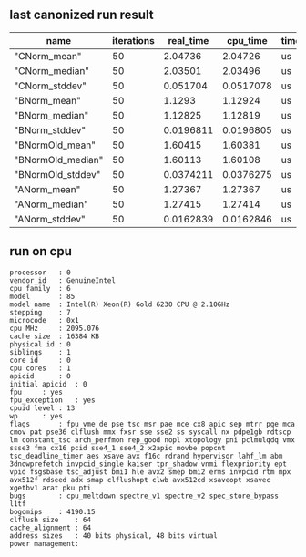 ## last canonized run result
|name | iterations | real_time | cpu_time | time_unit | bytes_per_second | items_per_second | label | error_occurred | error_message|
| -----| -----| -----| -----| -----| -----| -----| -----| -----| -----|
|"CNorm_mean" | 50 | 2.04736 | 2.04726 | us |  |  |  |  | |
|"CNorm_median" | 50 | 2.03501 | 2.03496 | us |  |  |  |  | |
|"CNorm_stddev" | 50 | 0.051704 | 0.0517078 | us |  |  |  |  | |
|"BNorm_mean" | 50 | 1.1293 | 1.12924 | us |  |  |  |  | |
|"BNorm_median" | 50 | 1.12825 | 1.12819 | us |  |  |  |  | |
|"BNorm_stddev" | 50 | 0.0196811 | 0.0196805 | us |  |  |  |  | |
|"BNormOld_mean" | 50 | 1.60415 | 1.60381 | us |  |  |  |  | |
|"BNormOld_median" | 50 | 1.60113 | 1.60108 | us |  |  |  |  | |
|"BNormOld_stddev" | 50 | 0.0374211 | 0.0376275 | us |  |  |  |  | |
|"ANorm_mean" | 50 | 1.27367 | 1.27367 | us |  |  |  |  | |
|"ANorm_median" | 50 | 1.27415 | 1.27414 | us |  |  |  |  | |
|"ANorm_stddev" | 50 | 0.0162839 | 0.0162846 | us |  |  |  |  | |
## run on cpu
```
processor	: 0
vendor_id	: GenuineIntel
cpu family	: 6
model		: 85
model name	: Intel(R) Xeon(R) Gold 6230 CPU @ 2.10GHz
stepping	: 7
microcode	: 0x1
cpu MHz		: 2095.076
cache size	: 16384 KB
physical id	: 0
siblings	: 1
core id		: 0
cpu cores	: 1
apicid		: 0
initial apicid	: 0
fpu		: yes
fpu_exception	: yes
cpuid level	: 13
wp		: yes
flags		: fpu vme de pse tsc msr pae mce cx8 apic sep mtrr pge mca cmov pat pse36 clflush mmx fxsr sse sse2 ss syscall nx pdpe1gb rdtscp lm constant_tsc arch_perfmon rep_good nopl xtopology pni pclmulqdq vmx ssse3 fma cx16 pcid sse4_1 sse4_2 x2apic movbe popcnt tsc_deadline_timer aes xsave avx f16c rdrand hypervisor lahf_lm abm 3dnowprefetch invpcid_single kaiser tpr_shadow vnmi flexpriority ept vpid fsgsbase tsc_adjust bmi1 hle avx2 smep bmi2 erms invpcid rtm mpx avx512f rdseed adx smap clflushopt clwb avx512cd xsaveopt xsavec xgetbv1 arat pku pti
bugs		: cpu_meltdown spectre_v1 spectre_v2 spec_store_bypass l1tf
bogomips	: 4190.15
clflush size	: 64
cache_alignment	: 64
address sizes	: 40 bits physical, 48 bits virtual
power management:

```
